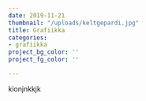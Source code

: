 ```yaml
---
date: 2019-11-21
thumbnail: "/uploads/keltgepardi.jpg"
title: Grafiikka
categories:
- grafiikka
project_bg_color: ''
project_fg_color: ''

---
```

kionjnkkjk